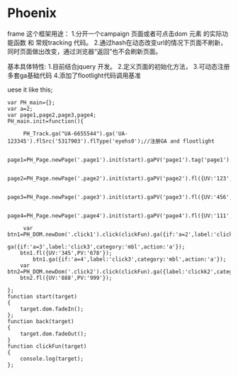 # Phoenix
frame
这个框架用途：
1.分开一个campaign 页面或者可点击dom 元素 的实际功能函数 和 常规tracking 代码。
2.通过hash在动态改变url的情况下页面不刷新，同时页面做出改变，通过浏览器“返回”也不会刷新页面。


基本具体特性:
1.目前结合jquery 开发。
2.定义页面的初始化方法，
3.可动态注册多套ga基础代码
4.添加了flootlight代码调用基准

uese it like this;




    var PH_main={};
    var a=2;
    var page1,page2,page3,page4;
    PH_main.init=function(){

         PH_Track.ga("UA-6655544").ga('UA-123345').flSrc('5317903').flType('eyehs0');//注册GA and flootlight

         page1=PH_Page.newPage('.page1').init(start).gaPV('page1').tag('page1').back(back);

         page2=PH_Page.newPage('.page2').init(start).gaPV('page2').fl({UV:'123',PV:'456'}).tag('page2').back(back);

         page3=PH_Page.newPage('.page3').init(start).gaPV('page3').fl({UV:'456',PV:'666'}).tag('page3').back(back);

         page4=PH_Page.newPage('.page4').init(start).gaPV('page4').fl({UV:'111',PV:'333'}).tag('page4').back(back);

         var btn1=PH_DOM.newDom('.click1').click(clickFun).ga({if:'a=2',label:'click1',category:'mbl',action:'a'}).
                                                            ga({if:'a=3',label:'click3',category:'mbl',action:'a'});
        btn1.fl({UV:'345',PV:'678'});
            btn1.ga({if:'a=4',label:'click3',category:'mbl',action:'a'});
        var btn2=PH_DOM.newDom('.click2').click(clickFun).ga({label:'clickk2',category:'mbl2',action:'b'});
        btn2.fl({UV:'888',PV:'999'});

    };
    function start(target)
    {
        target.dom.fadeIn();
    };
    function back(target)
    {
        target.dom.fadeOut();
    }
    function clickFun(target)
    {
        console.log(target);
    };
